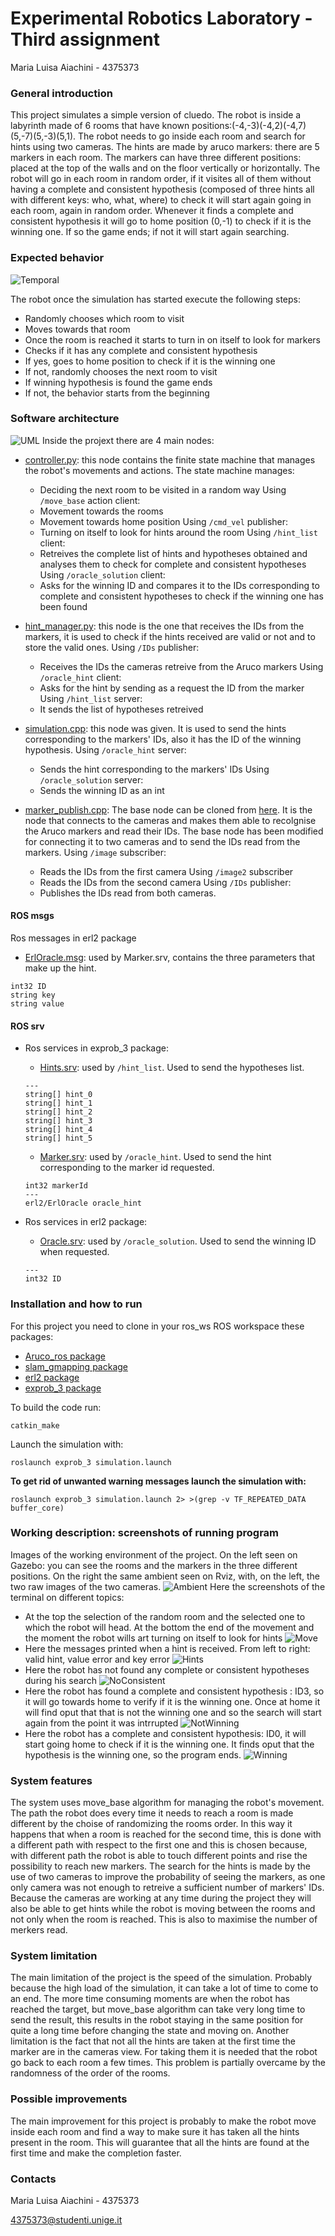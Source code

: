 # Experimental Robotics Laboratory - Third assignment
Maria Luisa Aiachini - 4375373

### General introduction
This project simulates a simple version of cluedo. The robot is inside a labyrinth made of 6 rooms that have known positions:(-4,-3)(-4,2)(-4,7)(5,-7)(5,-3)(5,1). The robot needs to go inside each room and search for hints using two cameras. The hints are made by aruco markers: there are 5 markers in each room. The markers can have three different positions: placed at the top of the walls and on the floor vertically or horizontally. The robot will go in each room in random order, if it visites all of them without having a complete and consistent hypothesis (composed of three hints all with different keys: who, what, where) to check it will start again going in each room, again in random order. Whenever it finds a complete and consistent hypothesis it will go to home position (0,-1) to check if it is the winning one. If so the game ends; if not it will start again searching. 

### Expected behavior
![Temporal](images/Temporal.jpeg)

The robot once the simulation has started execute the following steps:
- Randomly chooses which room to visit
- Moves towards that room
- Once the room is reached it starts to turn in on itself to look for markers
- Checks if it has any complete and consistent hypothesis
- If yes, goes to home position to check if it is the winning one
- If not, randomly chooses the next room to visit
- If winning hypothesis is found the game ends
- If not, the behavior starts from the beginning



### Software architecture
![UML](images/UML.jpeg)
Inside the projext there are 4 main nodes:
- [controller.py](https://github.com/Marilwoo/exprob_3/blob/master/scripts/controller.py): this node contains the finite state machine that manages the robot's movements and actions. The state machine manages:
	- Deciding the next room to be visited in a random way
	Using `/move_base` action client:
	- Movement towards the rooms
	- Movement towards home position
	Using `/cmd_vel` publisher:
	- Turning on itself to look for hints around the room
	Using `/hint_list` client:
	- Retreives the complete list of hints and hypotheses obtained and analyses them to check for complete and consistent hypotheses
	Using `/oracle_solution` client:
	- Asks for the winning ID and compares it to the IDs corresponding to complete and consistent hypotheses to check if the winning one has been found
	
- [hint_manager.py](https://github.com/Marilwoo/exprob_3/blob/master/scripts/hint_manager.py): this node is the one that receives the IDs from the markers, it is used to check if the hints received are valid or not and to store the valid ones.
	Using `/IDs` publisher:
	- Receives the IDs the cameras retreive from the Aruco markers
	Using `/oracle_hint` client:
	- Asks for the hint by sending as a request the ID from the marker
	Using `/hint_list` server:
	- It sends the list of hypotheses retreived
	
- [simulation.cpp](https://github.com/Marilwoo/exprob_3/blob/master/src/simulation.cpp): this node was given. It is used to send the hints corresponding to the markers' IDs, also it has the ID of the winning hypothesis.
	Using `/oracle_hint` server:
	- Sends the hint corresponding to the markers' IDs
	Using `/oracle_solution` server:
	- Sends the winning ID as an int
	
- [marker_publish.cpp](https://github.com/Marilwoo/exprob_3/blob/master/src/marker_publish.cpp): The base node can be cloned from [here](https://github.com/CarmineD8/aruco_ros/blob/main/aruco_ros/src/marker_publish.cpp). It is the node that connects to the cameras and makes them able to recolgnise the Aruco markers and read their IDs. The base node has been modified for connecting it to two cameras and to send the IDs read from the markers.
	Using `/image` subscriber:
	- Reads the IDs from the first camera
	Using `/image2` subscriber
	- Reads the IDs from the second camera
	Using `/IDs` publisher:
	- Publishes the IDs read from both cameras.

#### ROS msgs
Ros messages in erl2 package
- [ErlOracle.msg](https://github.com/CarmineD8/erl2/blob/main/msg/ErlOracle.msg): used by Marker.srv, contains the three parameters that make up the hint.
```
int32 ID
string key
string value
```

#### ROS srv
- Ros services in exprob_3 package:
	- [Hints.srv](https://github.com/Marilwoo/exprob_3/blob/master/srv/Hints.srv): used by `/hint_list`. Used to send the hypotheses list.
	```
	---
	string[] hint_0
	string[] hint_1
	string[] hint_2
	string[] hint_3
	string[] hint_4
	string[] hint_5
	```
	
	- [Marker.srv](https://github.com/Marilwoo/exprob_3/blob/master/srv/Marker.srv): used by `/oracle_hint`. Used to send the hint corresponding to the marker id requested.
	```
	int32 markerId
	---
	erl2/ErlOracle oracle_hint
	```
	
- Ros services in erl2 package:
	- [Oracle.srv](https://github.com/CarmineD8/erl2/blob/main/srv/Oracle.srv): used by `/oracle_solution`. Used to send the winning ID when requested.
	```
	---
	int32 ID
	```
	
### Installation and how to run
For this project you need to clone in your ros_ws ROS workspace these packages:
- [Aruco_ros package](https://github.com/CarmineD8/aruco_ros)
- [slam_gmapping package](https://github.com/CarmineD8/SLAM_packages/tree/noetic)
- [erl2 package](https://github.com/CarmineD8/erl2/)
- [exprob_3 package](https://github.com/Marilwoo/exprob_3)

To build the code run:
```
catkin_make
```
Launch the simulation with:
```
roslaunch exprob_3 simulation.launch
```
**To get rid of unwanted warning messages launch the simulation with:**
```
roslaunch exprob_3 simulation.launch 2> >(grep -v TF_REPEATED_DATA buffer_core)

```

### Working description: screenshots of running program
Images of the working environment of the project. On the left seen on Gazebo: you can see the rooms and the markers in the three different positions. On the right the same ambient seen on Rviz, with, on the left, the two raw images of the two cameras.
![Ambient](images/Ambient.jpeg)
Here the screenshots of the terminal on different topics:
- At the top the selection of the random room and the selected one to which the robot will head. At the bottom the end of the movement and the moment the robot wills art turning on itself to look for hints
![Move](images/Move.jpeg)
- Here the messages printed when a hint is received. From left to right: valid hint, value error and key error
![Hints](images/Hint.jpeg)
- Here the robot has not found any complete or consistent hypotheses during his search
![NoConsistent](images/NoConsistent.jpeg)
- Here the robot has found a complete and consistent hypothesis : ID3, so it will go towards home to verify if it is the winning one. Once at home it will find oput that that is not the winning one and so the search will start again from the point it was intrrupted
![NotWinning](images/NotWinning.jpeg)
- Here the robot has a complete and consistent hypothesis: ID0, it will start going home to check if it is the winning one. It finds oput that the hypothesis is the winning one, so the program ends.
![Winning](images/Winning.jpeg)

### System features
The system uses move_base algorithm for managing the robot's movement. The path the robot does every time it needs to reach a room is made different by the choise of randomizing the rooms order. In this way it happens that when a room is reached for the second time, this is done with a different path with respect to the first one and this is chosen because, with different path the robot is able to touch different points and rise the possibility to reach new markers.
The search for the hints is made by the use of two cameras to improve the probability of seeing the markers, as one only camera was not enough to retreive a sufficient number of markers' IDs. 
Because the cameras are working at any time during the project they will also be able to get hints while the robot is moving between the rooms and not only when the room is reached. This is also to maximise the number of merkers read.

### System limitation
The main limitation of the project is the speed of the simulation. Probably because the high load of the simulation, it can take a lot of time to come to an end. The more time consuming moments are when the robot has reached the target, but move_base algorithm can take very long time to send the result, this results in the robot staying in the same position for quite a long time before changing the state and moving on.
Another limitation is the fact that not all the hints are taken at the first time the marker are in the cameras view. For taking them it is needed that the robot go back to each room a few times. This problem is partially overcame by the randomness of the order of the rooms.

### Possible improvements
The main improvement for this project is probably to make the robot move inside each room and find a way to make sure it has taken all the hints present in the room. This will guarantee that all the hints are found at the first time and make the completion faster.

### Contacts
Maria Luisa Aiachini - 4375373

4375373@studenti.unige.it
